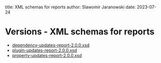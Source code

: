 title: XML schemas for reports
author: Slawomir Jaranowski
date: 2023-07-24

<!-- GitHub pages doesn't generate index page ... we need prepare one -->

Versions - XML schemas for reports
==================================

- [dependency-updates-report-2.0.0.xsd](dependency-updates-report-2.0.0.xsd)
- [plugin-updates-report-2.0.0.xsd](plugin-updates-report-2.0.0.xsd)
- [property-updates-report-2.0.0.xsd](property-updates-report-2.0.0.xsd)


